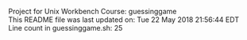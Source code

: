 Project for Unix Workbench Course: guessinggame
<br>This README file was last updated on:
Tue 22 May 2018 21:56:44 EDT
<br>Line count in guessinggame.sh:
25
